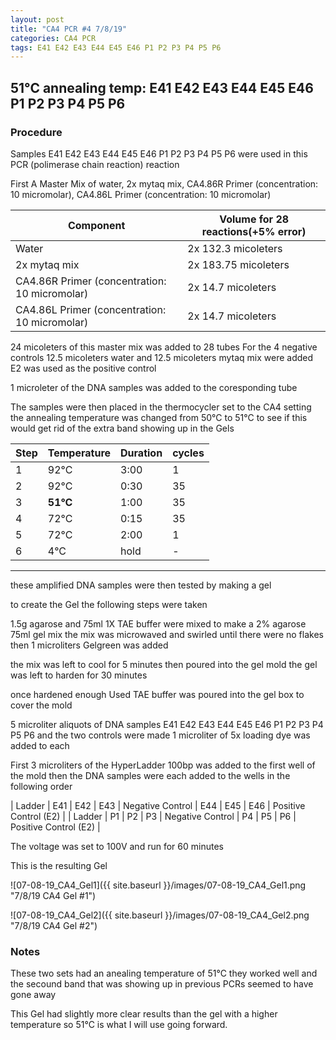 ```yaml
---
layout: post
title: "CA4 PCR #4 7/8/19"
categories: CA4 PCR
tags: E41 E42 E43 E44 E45 E46 P1 P2 P3 P4 P5 P6 
---
```


## 51°C annealing temp: E41 E42 E43 E44 E45 E46 P1 P2 P3 P4 P5 P6 

### Procedure

Samples E41 E42 E43 E44 E45 E46 P1 P2 P3 P4 P5 P6 were used in this PCR (polimerase chain reaction) reaction 

First A Master Mix of water, 2x mytaq mix, CA4.86R Primer (concentration: 10 micromolar), CA4.86L Primer (concentration: 10 micromolar)


|Component| Volume for 28 reactions(+5% error)|
|---------|---------------------------|
|Water| 2x 132.3 micoleters|
|2x mytaq mix| 2x 183.75 micoleters|
|CA4.86R Primer (concentration: 10 micromolar)| 2x 14.7 micoleters|
|CA4.86L Primer (concentration: 10 micromolar)| 2x 14.7 micoleters|

24 micoleters of this master mix was added to 28 tubes 
For the 4 negative controls 12.5 micoleters water and 12.5 micoleters mytaq mix were added
E2 was used as the positive control

1 microleter of the DNA samples was added to the coresponding tube

The samples were then placed in the thermocycler set to the CA4 setting
the annealing temperature was changed from 50°C to 51°C to see if this would get rid of the extra band showing up in the Gels

|Step|Temperature|Duration|cycles|
|----|-------|--------|-------|
|1|92°C|3:00|1|
|2|92°C|0:30|35|
|3|**51°C**|1:00|35|
|4|72°C|0:15|35|
|5|72°C|2:00|1|
|6|4°C|hold|-|

___________

these amplified DNA samples were then tested by making a gel

to create the Gel the following steps were taken 

1.5g agarose and 75ml 1X TAE buffer were mixed to make a 2% agarose 75ml gel mix 
the mix was microwaved and swirled until there were no flakes 
then 1 microliters Gelgreen was added

the mix was left to cool for 5 minutes then poured into the gel mold
the gel was left to harden for 30 minutes 

once hardened enough Used TAE buffer was poured into the gel box to cover the mold

5 microliter aliquots of DNA samples  E41 E42 E43 E44 E45 E46 P1 P2 P3 P4 P5 P6 and the two controls were made 
1 microliter of 5x loading dye was added to each

First 3 microliters of the HyperLadder 100bp was added to the first well of the mold 
then the DNA samples were each added to the wells in the following order 

| Ladder | E41 | E42 | E43 | Negative Control | E44 | E45 | E46 | Positive Control (E2) |
| Ladder | P1 | P2 | P3 | Negative Control | P4 | P5 | P6 | Positive Control (E2) |

The voltage was set to 100V and run for 60 minutes


This is the resulting Gel

![07-08-19_CA4_Gel1]({{ site.baseurl }}/images/07-08-19_CA4_Gel1.png "7/8/19 CA4 Gel #1")

![07-08-19_CA4_Gel2]({{ site.baseurl }}/images/07-08-19_CA4_Gel2.png "7/8/19 CA4 Gel #2")


### Notes

These two sets had an anealing temperature of 51°C they worked well and the secound band that was showing up in previous PCRs seemed to have gone away

This Gel had slightly more clear results than the gel with a higher temperature so 51°C is what I will use going forward.